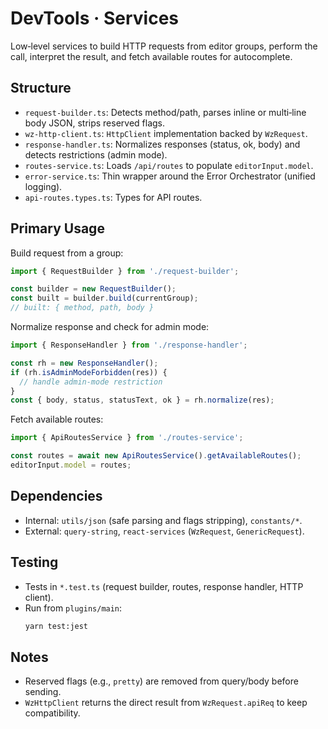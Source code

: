 # DevTools · Services

Low‑level services to build HTTP requests from editor groups, perform the call, interpret the result, and fetch available routes for autocomplete.

## Structure

- `request-builder.ts`: Detects method/path, parses inline or multi‑line body JSON, strips reserved flags.
- `wz-http-client.ts`: `HttpClient` implementation backed by `WzRequest`.
- `response-handler.ts`: Normalizes responses (status, ok, body) and detects restrictions (admin mode).
- `routes-service.ts`: Loads `/api/routes` to populate `editorInput.model`.
- `error-service.ts`: Thin wrapper around the Error Orchestrator (unified logging).
- `api-routes.types.ts`: Types for API routes.

## Primary Usage

Build request from a group:

```ts
import { RequestBuilder } from './request-builder';

const builder = new RequestBuilder();
const built = builder.build(currentGroup);
// built: { method, path, body }
```

Normalize response and check for admin mode:

```ts
import { ResponseHandler } from './response-handler';

const rh = new ResponseHandler();
if (rh.isAdminModeForbidden(res)) {
  // handle admin‑mode restriction
}
const { body, status, statusText, ok } = rh.normalize(res);
```

Fetch available routes:

```ts
import { ApiRoutesService } from './routes-service';

const routes = await new ApiRoutesService().getAvailableRoutes();
editorInput.model = routes;
```

## Dependencies

- Internal: `utils/json` (safe parsing and flags stripping), `constants/*`.
- External: `query-string`, `react-services` (`WzRequest`, `GenericRequest`).

## Testing

- Tests in `*.test.ts` (request builder, routes, response handler, HTTP client).
- Run from `plugins/main`:
  ```bash
  yarn test:jest
  ```

## Notes

- Reserved flags (e.g., `pretty`) are removed from query/body before sending.
- `WzHttpClient` returns the direct result from `WzRequest.apiReq` to keep compatibility.
